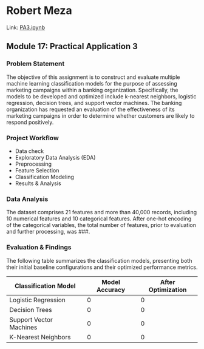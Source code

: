 # Robert Meza
Link: [PA3.ipynb](https://cnn.com/)

## Module 17: Practical Application 3

### Problem Statement
The objective of this assignment is to construct and evaluate multiple machine learning classification models for the purpose of assessing marketing campaigns within a banking organization. Specifically, the models to be developed and optimized include k-nearest neighbors, logistic regression, decision trees, and support vector machines. The banking organization has requested an evaluation of the effectiveness of its marketing campaigns in order to determine whether customers are likely to respond positively.

###  Project Workflow
- Data check
- Exploratory Data Analysis (EDA)
- Preprocessing
- Feature Selection
- Classification Modeling
- Results & Analysis

### Data Analysis
The dataset comprises 21 features and more than 40,000 records, including 10 numerical features and 10 categorical features. After one-hot encoding of the categorical variables, the total number of features, prior to evaluation and further processing, was ###.

### Evaluation & Findings
The following table summarizes the classification models, presenting both their initial baseline configurations and their optimized performance metrics.

Classification Model | Model Accuracy | After Optimization |
--- | --- | --- 
Logistic Regression | 0 | 0
Decision Trees | 0 | 0
Support Vector Machines | 0 | 0
K-Nearest Neighbors | 0 | 0

